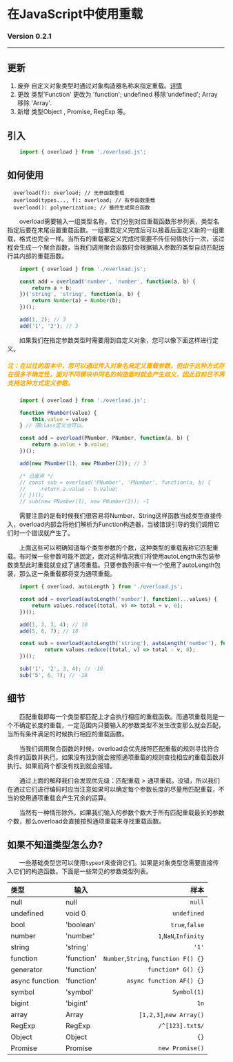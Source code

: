 # 在JavaScript中使用重载   
### Version 0.2.1
---  

<style>
    .attention{
        color: orange;
    }
</style>

## 更新  
1. 废弃 自定义对象类型时通过对象构造器名称来指定重载。[详情](#t_1)
2. 更改 类型'Function' 更改为 'function'; undefined 移除'undefined'; Array 移除 'Array'.
3. 新增 类型Object , Promise, RegExp 等。

## 引入  
``` js
    import { overload } from './overload.js';
```
## 如何使用  
```
  overload(f): overload; // 无参函数重载
  overload(types..., f): overload; // 有参函数重载
  overload(): polymerization; // 最终生成聚合函数
```  

&emsp;&emsp;overload需要输入一组类型名称，它们分别对应重载函数形参列表，类型名指定后要在末尾设置重载函数。一组重载定义完成后可以接着后面定义新的一组重载，格式也完全一样。当所有的重载都定义完成时需要不传任何值执行一次，该过程会生成一个聚合函数，当我们调用聚合函数时会根据输入参数的类型自动匹配运行其内部的重载函数。  


```js
    import { overload } from './overload.js';

    const add = overload('number', 'number', function(a, b) {
        return a + b;
    })('string', 'string', function(a, b) {
        return Number(a) + Number(b);
    })();

    add(1, 2); // 3
    add('1', '2'); // 3
```  

&emsp;&emsp;如果我们在指定参数类型时需要用到自定义对象，您可以像下面这样进行定义。  
<h5 class="attention" id="t_1">
注：在以往的版本中，您可以通过传入对象名来定义重载参数，但由于这种方式存在很多不确定性，面对不同模块中同名的构造器时就会产生歧义，因此目前已不再支持这种方式定义参数。
</h5>

``` js
    import { overload } from './overload.js';

    function PNumber(value) {
        this.value = value
    } // 用class定义也可以。

    const add = overload(PNumber, PNumber, function(a, b) {
        return a.value + b.value;
    })();

    add(new PNumber(1), new PNumber(2)); // 3

    /* 已废弃 */
    // const sub = overload('PNumber', 'PNumber', function(a, b) {
    //     return a.value - b.value;
    // })();
    // sub(new PNumber(1), new PNumber(2)); -1
```  

&emsp;&emsp;需要注意的是有时候我们很容易将Number、String这样函数当成类型直接传入，overload内部会将他们解析为Function构造器，当被错误引导的我们调用它们时一个错误就产生了。  

&emsp;&emsp;上面这些可以明确知道每个类型参数的个数，这种类型的重载我称它匹配重载。有时候一些参数可能不固定，面对这种情况我们将使用autoLength来包装参数类型此时重载就变成了通项重载。只要参数列表中有一个使用了autoLength包装，那么这一条重载都将变为通项重载。  

``` js
    import { overload, autoLength } from './overload.js';

    const add = overload(autoLength('number'), function(...values) {
        return values.reduce((total, v) => total + v, 0);
    })();

    add(1, 2, 3, 4); // 10
    add(5, 6, 7); // 18

    const sub = overload(autoLength('string'), autoLength('number'), function(...values) {
            return values.reduce((total, v) => total - v, 0);
    })();

    sub('1', '2', 3, 4); // -10
    sub('5', 6, 7); // -18
```

## 细节  

&emsp;&emsp;匹配重载即每一个类型都匹配上才会执行相应的重载函数。而通项重载则是一个不确定长度的重载，一定范围内只要输入的参数类型不发生改变那么就会匹配，当所有条件满足的时候执行相应的重载函数。  

&emsp;&emsp;当我们调用聚合函数的时候，overload会优先按照匹配重载的规则寻找符合条件的函数并执行。如果没有找到就会按照通项重载的规则查找相应的重载函数并执行。如果前两个都没有找到就会报错。  

&emsp;&emsp;通过上面的解释我们会发现优先级：匹配重载 > 通项重载。没错，所以我们在通过它们进行编码时应当注意如果可以确定每个参数长度的尽量用匹配重载，不当的使用通项重载会产生冗余的运算。  

&emsp;&emsp;当然有一种情形除外，如果我们输入的参数个数大于所有匹配重载最长的参数个数，那么overload会直接按照通项重载来寻找重载函数。

## 如果不知道类型怎么办?  

&emsp;&emsp;一些基础类型您可以使用`typeof`来查询它们。如果是对象类型您需要直接传入它们的构造函数。下面是一些常见的参数类型列表。  


| 类型           | 输入       |                                 样本 |
| :------------- | ---------- | -----------------------------------: |
| null           | null       |                               `null` |
| undefined      | void 0     |                          `undefined` |
| bool           | 'boolean'  |                       `true`,`false` |
| number         | 'number'   |                 `1`,`NaN`,`Infinity` |
| string         | 'string'   |                                `'1'` |
| function       | 'function' | `Number`,`String`, `function F() {}` |
| generator      | 'function' |                   `function* G() {}` |
| async function | 'function' |             `async function AF() {}` |
| symbol         | 'symbol'   |                          `Symbol(1)` |
| bigint         | 'bigint'   |                                 `1n` |
| array          | Array      |              `[1,2,3]`,`new Array()` |
| RegExp         | RegExp     |                      `/^[123].txt$/` |
| Object         | Object     |                                 `{}` |
| Promise        | Promise    |                      `new Promise()` |


